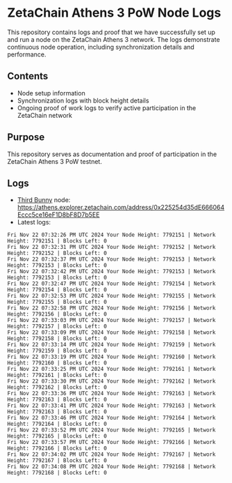 # ZetaChain Athens 3 PoW Node Logs
This repository contains logs and proof that we have successfully set up and run a node on the ZetaChain Athens 3 network. The logs demonstrate continuous node operation, including synchronization details and performance.

## Contents
- Node setup information
- Synchronization logs with block height details
- Ongoing proof of work logs to verify active participation in the ZetaChain network

## Purpose
This repository serves as documentation and proof of participation in the ZetaChain Athens 3 PoW testnet.

## Logs

- [Third Bunny](https://thirdbunny.xyz/) node: https://athens.explorer.zetachain.com/address/0x225254d35dE666064Eccc5ce16eF1D8bF8D7b5EE
- Latest logs:
```
Fri Nov 22 07:32:26 PM UTC 2024 Your Node Height: 7792151 | Network Height: 7792151 | Blocks Left: 0
Fri Nov 22 07:32:31 PM UTC 2024 Your Node Height: 7792152 | Network Height: 7792152 | Blocks Left: 0
Fri Nov 22 07:32:37 PM UTC 2024 Your Node Height: 7792153 | Network Height: 7792153 | Blocks Left: 0
Fri Nov 22 07:32:42 PM UTC 2024 Your Node Height: 7792153 | Network Height: 7792153 | Blocks Left: 0
Fri Nov 22 07:32:47 PM UTC 2024 Your Node Height: 7792154 | Network Height: 7792154 | Blocks Left: 0
Fri Nov 22 07:32:53 PM UTC 2024 Your Node Height: 7792155 | Network Height: 7792155 | Blocks Left: 0
Fri Nov 22 07:32:58 PM UTC 2024 Your Node Height: 7792156 | Network Height: 7792156 | Blocks Left: 0
Fri Nov 22 07:33:03 PM UTC 2024 Your Node Height: 7792157 | Network Height: 7792157 | Blocks Left: 0
Fri Nov 22 07:33:09 PM UTC 2024 Your Node Height: 7792158 | Network Height: 7792158 | Blocks Left: 0
Fri Nov 22 07:33:14 PM UTC 2024 Your Node Height: 7792159 | Network Height: 7792159 | Blocks Left: 0
Fri Nov 22 07:33:19 PM UTC 2024 Your Node Height: 7792160 | Network Height: 7792160 | Blocks Left: 0
Fri Nov 22 07:33:25 PM UTC 2024 Your Node Height: 7792161 | Network Height: 7792161 | Blocks Left: 0
Fri Nov 22 07:33:30 PM UTC 2024 Your Node Height: 7792162 | Network Height: 7792162 | Blocks Left: 0
Fri Nov 22 07:33:36 PM UTC 2024 Your Node Height: 7792163 | Network Height: 7792163 | Blocks Left: 0
Fri Nov 22 07:33:41 PM UTC 2024 Your Node Height: 7792163 | Network Height: 7792163 | Blocks Left: 0
Fri Nov 22 07:33:46 PM UTC 2024 Your Node Height: 7792164 | Network Height: 7792164 | Blocks Left: 0
Fri Nov 22 07:33:52 PM UTC 2024 Your Node Height: 7792165 | Network Height: 7792165 | Blocks Left: 0
Fri Nov 22 07:33:57 PM UTC 2024 Your Node Height: 7792166 | Network Height: 7792166 | Blocks Left: 0
Fri Nov 22 07:34:02 PM UTC 2024 Your Node Height: 7792167 | Network Height: 7792167 | Blocks Left: 0
Fri Nov 22 07:34:08 PM UTC 2024 Your Node Height: 7792168 | Network Height: 7792168 | Blocks Left: 0
```
